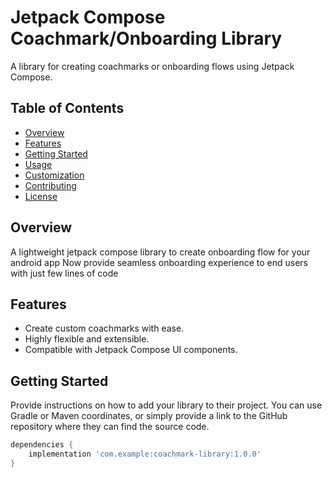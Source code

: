 # Jetpack Compose Coachmark/Onboarding Library

A library for creating coachmarks or onboarding flows using Jetpack Compose.

## Table of Contents

- [Overview](#overview)
- [Features](#features)
- [Getting Started](#getting-started)
- [Usage](#usage)
- [Customization](#customization)
- [Contributing](#contributing)
- [License](#license)

## Overview

A lightweight jetpack compose library to create onboarding flow for your android app
Now provide seamless onboarding experience to end users with just few lines of code

## Features

- Create custom coachmarks with ease.
- Highly flexible and extensible.
- Compatible with Jetpack Compose UI components.

## Getting Started

Provide instructions on how to add your library to their project. You can use Gradle or Maven coordinates, or simply provide a link to the GitHub repository where they can find the source code.

```gradle
dependencies {
    implementation 'com.example:coachmark-library:1.0.0'
}
